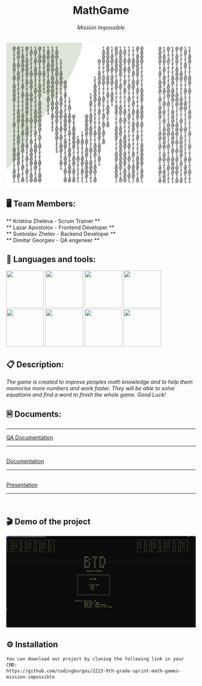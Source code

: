 <h1 align="center">MathGame</h1>
<h6 align="center">Mission Impossible</h6>
<p align="center">
   <img src="https://github.com/codingburgas/2223-9th-grade-sprint-math-games-mission-impossible/blob/master/Documents/logo.jpg">
</p>


## 🖥 Team Members:
** Kristina Zheleva - Scrum Trainer ** <br>
** Lazar Apostolov - Frontend Developer ** <br>
** Svetoslav Zhelev - Backend Developer ** <br>
** Dimitar Georgiev - QA engeneer **


## 🚀 Languages and tools:

<p align="left">     
    <img src="https://img.icons8.com/color/48/000000/c-plus-plus-logo.png" width = 100 height = 100>
    <img src="https://github.githubassets.com/images/modules/logos_page/GitHub-Mark.png" width = 100 height = 100>
    <img src="https://upload.wikimedia.org/wikipedia/commons/thumb/2/2c/Visual_Studio_Icon_2022.svg/1200px-Visual_Studio_Icon_2022.svg.png" width = 100 height = 100>
    <img src="https://upload.wikimedia.org/wikipedia/commons/thumb/0/0d/Microsoft_Office_PowerPoint_%282019%E2%80%93present%29.svg/1200px-Microsoft_Office_PowerPoint_%282019%E2%80%93present%29.svg.png" width = 100 height = 100>
    <img src="https://play-lh.googleusercontent.com/9kABykeGovHPy-dN19lRxxnCp8IZK3Pkl8qLFNxrEe-hhKVZeiyhTBEIRUt6t-vhxQ" width = 100 height = 100>
    <img src="https://play-lh.googleusercontent.com/37EzETO6gZyKmCg2kBIFX1e9gkubxZrVa5fHJ6yOaa7VvEShHjKv2RdtwnZt9Sk258s" width = 100 height = 100>
    <img src="https://play-lh.googleusercontent.com/jKU64njy8urP89V1O63eJxMtvWjDGETPlHVIhDv9WZAYzsSxRWyWZkUlBJZj_HbkHA" width = 100 height = 100>
    <img src="https://play-lh.googleusercontent.com/0oO5sAneb9lJP6l8c6DH4aj6f85qNpplQVHmPmbbBxAukDnlO7DarDW0b-kEIHa8SQ" width = 100 height = 100>
    
## 📋 Description:
    
*The game is created to improve peoples math knowledge and to help them memorise more numbers and work faster. They will be able to solve equations and find a word to finish the whole game. Good Luck!*   

## 🗎 Documents:<br>
<hr>
  <a href="https://github.com/codingburgas/2223-9th-grade-sprint-math-games-mission-impossible/blob/master/Documents/Mission%20Impossible%20QA%20Documentation.xlsx">QA Documentation</a>
  <hr>
  <br>
  <a href="https://github.com/codingburgas/2223-9th-grade-sprint-math-games-mission-impossible/blob/master/Documents/Mission%20impossible%20project%20documentation.docx">Documentation</a>
  <hr>
  <br>
  <a href="https://github.com/codingburgas/2223-9th-grade-sprint-math-games-mission-impossible/blob/master/Documents/Mission%20impossible%20project%20presentation.pptx">Presentation</a>
  <hr>
  <br>

 ## 🎬 Demo of the project

<img src="https://github.com/codingburgas/2223-9th-grade-sprint-math-games-mission-impossible/blob/master/Documents/demo.game.jpg">
   
## ⚙ Installation
```
You can download our project by cloning the following link in your CMD:
https://github.com/codingburgas/2223-9th-grade-sprint-math-games-mission-impossible
```
